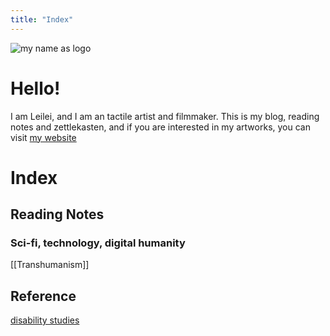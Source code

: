 ```yaml
---
title: "Index"
---
```



![my name as logo](https://media.discordapp.net/attachments/1069671537440985140/1069671570378862622/Untitled_Artwork.gif?ex=659c31c7&is=6589bcc7&hm=6a7176ed5706b3a783d6cf84277f389eff838ab68a8a86a69eae298b28f2e27b&=&width=710&height=480)

# Hello!

I am Leilei, and I am an tactile artist and filmmaker. This is my blog, reading notes and zettlekasten, and if you are interested in my artworks, you can visit [my website](www.leileixia.com)

# Index

## Reading Notes

### Sci-fi, technology, digital humanity

[[Transhumanism]]

## Reference

[disability studies](reference-name/disability-studies-scholar.md)